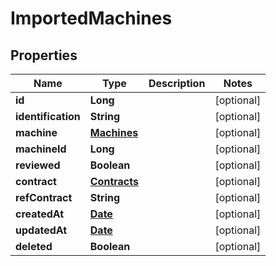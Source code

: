 # ImportedMachines

## Properties
Name | Type | Description | Notes
------------ | ------------- | ------------- | -------------
**id** | **Long** |  |  [optional]
**identification** | **String** |  |  [optional]
**machine** | [**Machines**](Machines.md) |  |  [optional]
**machineId** | **Long** |  |  [optional]
**reviewed** | **Boolean** |  |  [optional]
**contract** | [**Contracts**](Contracts.md) |  |  [optional]
**refContract** | **String** |  |  [optional]
**createdAt** | [**Date**](Date.md) |  |  [optional]
**updatedAt** | [**Date**](Date.md) |  |  [optional]
**deleted** | **Boolean** |  |  [optional]
